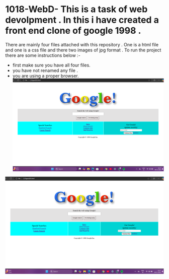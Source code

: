 # 1018-WebD- This is a task of web devolpment . In this i have created a front end clone of google 1998 . 
There are mainly four files attached with this repository . One is a html file and one is a css file and there two images of jpg format .
To run the project there are some instructions below :-
- first make sure you have all four files.
- you have not renamed any file .
- you are using a proper browser.
![image alt](https://github.com/CODEX69-IO/1018-WebD-/blob/main/Screenshot%202024-11-08%20221735.png?raw=true)
<img src="https://github.com/CODEX69-IO/1018-WebD-/blob/main/Screenshot%202024-11-08%20221735.png?raw=true" >
